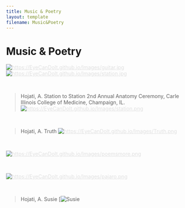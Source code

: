 ```yaml
---
title: Music & Poetry
layout: template
filename: Music&Poetry
---
```


# Music & Poetry


<a href="Music&Poetry" class="btn" style="color:#E0E0E0"><img src="https://EyeCanDoIt.github.io/Images/guitar.jpg" alt="https://EyeCanDoIt.github.io/Images/guitar.jpg" 
loading="lazy"></a> <a href="Music&Poetry" class="btn" style="color:#E0E0E0"><img src="https://EyeCanDoIt.github.io/Images/station.jpg" alt="https://EyeCanDoIt.github.io/Images/station.jpg" 
loading="lazy"></a>

<br>

>Hojati, A. Station to Station 2nd Annual Anatomy Ceremony, Carle Illinois College of Medicine, Champaign, IL.
><a href="Music&Poetry" class="btn" style="color:#E0E0E0" width="10%"><img src="https://EyeCanDoIt.github.io/Images/station.png" alt="https://EyeCanDoIt.github.io/Images/station.png" 
loading="lazy"></a>

<br>

>Hojati, A. Truth 
><a href="Music&Poetry" class="btn" style="color:#E0E0E0" width="10%"><img src="https://EyeCanDoIt.github.io/Images/Truth.png" alt="https://EyeCanDoIt.github.io/Images/Truth.png" 
loading="lazy"></a>

<br>

<a href="Music&Poetry" class="btn" style="color:#E0E0E0"><img src="https://EyeCanDoIt.github.io/Images/poemsmore.png" alt="https://EyeCanDoIt.github.io/Images/poemsmore.png" 
loading="lazy"></a>

<br>

<a href="Music&Poetry" class="btn" style="color:#E0E0E0"><img src="https://EyeCanDoIt.github.io/Images/pajaro.png" alt="https://EyeCanDoIt.github.io/Images/pajaro.png" 
loading="lazy"></a>

<br>

>Hojati, A. Susie
>[![Susie](https://EyeCanDoIt.github.io/Images/susie.png)

<br>
